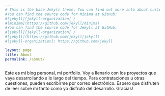 ```yaml
---
# This is the base Jekyll theme. You can find out more info about customizing your Jekyll theme, as well as basic Jekyll usage documentation at [jekyllrb.com](https://jekyllrb.com/)
#You can find the source code for Minima at GitHub:
#[jekyll][jekyll-organization] /
#[minima](https://github.com/jekyll/minima)
#You can find the source code for Jekyll at GitHub:
#[jekyll][jekyll-organization] /
#[jekyll](https://github.com/jekyll/jekyll)
#[jekyll-organization]: https://github.com/jekyll

layout: page
title: About
permalink: /about/
---
```


Este es mi blog personal, mi portfolio. Voy a llenarlo con los proyectos que vaya desarrollando a lo largo del tiempo. Para contrataciones u otras cuestiones, pueden escribirme por correo electrónico. Espero que disfruten de leer sobre mi tanto como yo disfruto del desarrollo. Gracias!